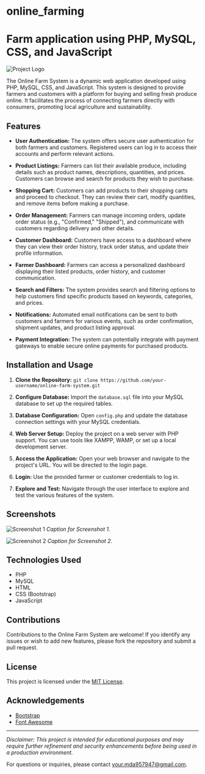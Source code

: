 # online_farming

# Farm application using PHP, MySQL, CSS, and JavaScript

![Project Logo](link_to_logo_if_available)

The Online Farm System is a dynamic web application developed using PHP, MySQL, CSS, and JavaScript. This system is designed to provide farmers and customers with a platform for buying and selling fresh produce online. It facilitates the process of connecting farmers directly with consumers, promoting local agriculture and sustainability.

## Features

- **User Authentication:** The system offers secure user authentication for both farmers and customers. Registered users can log in to access their accounts and perform relevant actions.

- **Product Listings:** Farmers can list their available produce, including details such as product names, descriptions, quantities, and prices. Customers can browse and search for products they wish to purchase.

- **Shopping Cart:** Customers can add products to their shopping carts and proceed to checkout. They can review their cart, modify quantities, and remove items before making a purchase.

- **Order Management:** Farmers can manage incoming orders, update order status (e.g., "Confirmed," "Shipped"), and communicate with customers regarding delivery and other details.

- **Customer Dashboard:** Customers have access to a dashboard where they can view their order history, track order status, and update their profile information.

- **Farmer Dashboard:** Farmers can access a personalized dashboard displaying their listed products, order history, and customer communication.

- **Search and Filters:** The system provides search and filtering options to help customers find specific products based on keywords, categories, and prices.

- **Notifications:** Automated email notifications can be sent to both customers and farmers for various events, such as order confirmation, shipment updates, and product listing approval.

- **Payment Integration:** The system can potentially integrate with payment gateways to enable secure online payments for purchased products.

## Installation and Usage

1. **Clone the Repository:** `git clone https://github.com/your-username/online-farm-system.git`

2. **Configure Database:** Import the `database.sql` file into your MySQL database to set up the required tables.

3. **Database Configuration:** Open `config.php` and update the database connection settings with your MySQL credentials.

4. **Web Server Setup:** Deploy the project on a web server with PHP support. You can use tools like XAMPP, WAMP, or set up a local development server.

5. **Access the Application:** Open your web browser and navigate to the project's URL. You will be directed to the login page.

6. **Login:** Use the provided farmer or customer credentials to log in.

7. **Explore and Test:** Navigate through the user interface to explore and test the various features of the system.

## Screenshots

![Screenshot 1](link_to_screenshot1)
*Caption for Screenshot 1.*

![Screenshot 2](link_to_screenshot2)
*Caption for Screenshot 2.*

## Technologies Used

- PHP
- MySQL
- HTML
- CSS (Bootstrap)
- JavaScript

## Contributions

Contributions to the Online Farm System are welcome! If you identify any issues or wish to add new features, please fork the repository and submit a pull request.

## License

This project is licensed under the [MIT License](LICENSE).

## Acknowledgements

- [Bootstrap](https://getbootstrap.com)
- [Font Awesome](https://fontawesome.com)

---

*Disclaimer: This project is intended for educational purposes and may require further refinement and security enhancements before being used in a production environment.*

For questions or inquiries, please contact [your.mda957947@gmail.com](mailto:your.mda957947@gmail.com).
